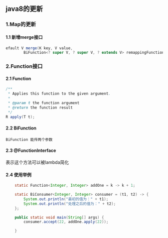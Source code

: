 ## java8的更新

### 1.Map的更新 

#### 1.1 新增merge接口

```java
efault V merge(K key, V value,
        BiFunction<? super V, ? super V, ? extends V> remappingFunction)
```



### 2.Function接口

#### 2.1 Function

```java
/**
 * Applies this function to the given argument.
 *
 * @param t the function argument
 * @return the function result
 */
R apply(T t);
```

#### 2.2 BiFunction

```
BiFunction 能传两个参数
```

#### 2.3  @FunctionInterface

表示这个方法可以被lambda简化

#### 2.4 使用举例

```java
    static Function<Integer, Integer> addOne = k -> k + 1;

    static BiConsumer<Integer, Integer> consumer = (t1, t2) -> {
        System.out.println("最初的值为：" + t1);
        System.out.println("处理之后的值为：" + t2);
    };

    public static void main(String[] args) {
        consumer.accept(22, addOne.apply(22));

    }
```

